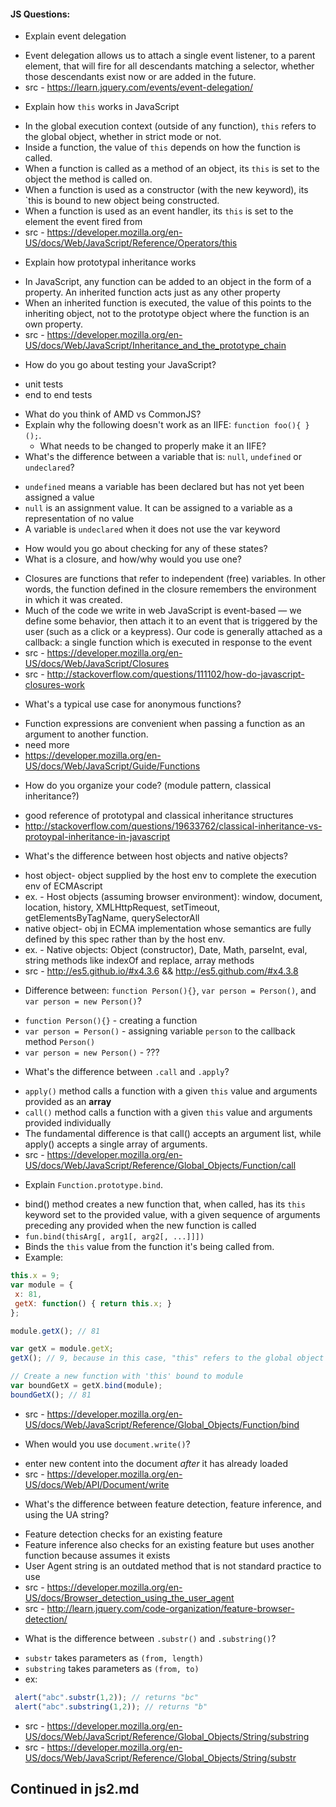 #### JS Questions:

* Explain event delegation
 - Event delegation allows us to attach a single event listener, to a parent element, that will fire for all descendants matching a selector, whether those descendants exist now or are added in the future.
 - src - https://learn.jquery.com/events/event-delegation/
* Explain how `this` works in JavaScript
 - In the global execution context (outside of any function), `this` refers to the global object, whether in strict mode or not.
 - Inside a function, the value of `this` depends on how the function is called.
 - When a function is called as a method of an object, its `this` is set to the object the method is called on.
 - When a function is used as a constructor (with the new keyword), its `this is bound to new object being constructed.
 - When a function is used as an event handler, its `this` is set to the element the event fired from
 - src - https://developer.mozilla.org/en-US/docs/Web/JavaScript/Reference/Operators/this
* Explain how prototypal inheritance works
 - In JavaScript, any function can be added to an object in the form of a property. An inherited function acts just as any other property
 - When an inherited function is executed, the value of this points to the inheriting object, not to the prototype object where the function is an own property.
 - src - https://developer.mozilla.org/en-US/docs/Web/JavaScript/Inheritance_and_the_prototype_chain
* How do you go about testing your JavaScript?
 - unit tests
 - end to end tests
* What do you think of AMD vs CommonJS?
* Explain why the following doesn't work as an IIFE: `function foo(){ }();`.
  * What needs to be changed to properly make it an IIFE?
* What's the difference between a variable that is: `null`, `undefined` or `undeclared`?
 - `undefined` means a variable has been declared but has not yet been assigned a value
 - `null` is an assignment value. It can be assigned to a variable as a representation of no value
 - A variable is `undeclared` when it does not use the var keyword
  * How would you go about checking for any of these states?
* What is a closure, and how/why would you use one?
 - Closures are functions that refer to independent (free) variables. In other words, the function defined in the closure remembers the environment in which it was created.
 - Much of the code we write in web JavaScript is event-based — we define some behavior, then attach it to an event that is triggered by the user (such as a click or a keypress). Our code is generally attached as a callback: a single function which is executed in response to the event
 - src - https://developer.mozilla.org/en-US/docs/Web/JavaScript/Closures
 - src - http://stackoverflow.com/questions/111102/how-do-javascript-closures-work
* What's a typical use case for anonymous functions?
 - Function expressions are convenient when passing a function as an argument to another function.
 - need more
 - https://developer.mozilla.org/en-US/docs/Web/JavaScript/Guide/Functions
* How do you organize your code? (module pattern, classical inheritance?)
 - good reference of prototypal and classical inheritance structures
 - http://stackoverflow.com/questions/19633762/classical-inheritance-vs-protoypal-inheritance-in-javascript
* What's the difference between host objects and native objects?
 - host object- object supplied by the host env to complete the execution env of ECMAscript
 - ex. - Host objects (assuming browser environment): window, document, location, history, XMLHttpRequest, setTimeout, getElementsByTagName, querySelectorAll
 - native object- obj in ECMA implementation whose semantics are fully defined by this spec rather than by the host env.
 - ex. - Native objects: Object (constructor), Date, Math, parseInt, eval, string methods like indexOf and replace, array methods
 - src - http://es5.github.io/#x4.3.6 && http://es5.github.com/#x4.3.8
* Difference between: `function Person(){}`, `var person = Person()`, and `var person = new Person()`?
 - `function Person(){}` - creating a function
 - `var person = Person()` - assigning variable `person` to the callback method `Person()`
 - `var person = new Person()` - ???
* What's the difference between `.call` and `.apply`?
 - `apply()` method calls a function with a given `this` value and arguments provided as an **array**
 - `call()` method calls a function with a given `this` value and arguments provided individually
 - The fundamental difference is that call() accepts an argument list, while apply() accepts a single array of arguments.
 - src - https://developer.mozilla.org/en-US/docs/Web/JavaScript/Reference/Global_Objects/Function/call
* Explain `Function.prototype.bind`.
 - bind() method creates a new function that, when called, has its `this` keyword set to the provided value, with a given sequence of arguments preceding any provided when the new function is called
 - `fun.bind(thisArg[, arg1[, arg2[, ...]]])`
 - Binds the `this` value from the function it's being called from.
 - Example:
 ```javascript
 this.x = 9; 
var module = {
  x: 81,
  getX: function() { return this.x; }
};

module.getX(); // 81

var getX = module.getX;
getX(); // 9, because in this case, "this" refers to the global object

// Create a new function with 'this' bound to module
var boundGetX = getX.bind(module);
boundGetX(); // 81
```
 - src - https://developer.mozilla.org/en-US/docs/Web/JavaScript/Reference/Global_Objects/Function/bind
* When would you use `document.write()`?
 - enter new content into the document *after* it has already loaded
 - src - https://developer.mozilla.org/en-US/docs/Web/API/Document/write
* What's the difference between feature detection, feature inference, and using the UA string?
 - Feature detection checks for an existing feature
 - Feature inference also checks for an existing feature but uses another function because assumes it exists
 - User Agent string is an outdated method that is not standard practice to use
 - src - https://developer.mozilla.org/en-US/docs/Browser_detection_using_the_user_agent
 - src - http://learn.jquery.com/code-organization/feature-browser-detection/
* What is the difference between `.substr()` and `.substring()`?
 - `substr` takes parameters as `(from, length)`
 - `substring` takes parameters as `(from, to)`
 - ex: 
  ```javascript
   alert("abc".substr(1,2)); // returns "bc"
   alert("abc".substring(1,2)); // returns "b"
```
 - src - https://developer.mozilla.org/en-US/docs/Web/JavaScript/Reference/Global_Objects/String/substring
 - src - https://developer.mozilla.org/en-US/docs/Web/JavaScript/Reference/Global_Objects/String/substr

 **Continued in js2.md**
-
